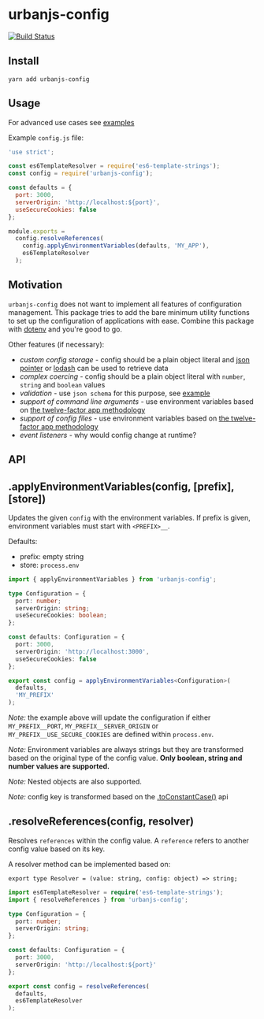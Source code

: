 # urbanjs-config
[![Build Status](https://travis-ci.org/urbanjs/urbanjs-config.svg?branch=master)](https://travis-ci.org/urbanjs/urbanjs-config)

## Install

```
yarn add urbanjs-config
```

## Usage

For advanced use cases see [examples](https://github.com/urbanjs/urbanjs-config/tree/master/examples)

Example `config.js` file:

```javascript
'use strict';

const es6TemplateResolver = require('es6-template-strings');
const config = require('urbanjs-config');

const defaults = {
  port: 3000,
  serverOrigin: 'http://localhost:${port}',
  useSecureCookies: false
};

module.exports =
  config.resolveReferences(
    config.applyEnvironmentVariables(defaults, 'MY_APP'),
    es6TemplateResolver
  );
```

## Motivation

`urbanjs-config` does not want to implement all features of configuration management.
This package tries to add the bare minimum utility functions to set up the configuration of applications with ease.
Combine this package with [dotenv](https://www.npmjs.com/package/dotenv) and you're good to go.

Other features (if necessary):
- *custom config storage* - config should be a plain object literal
and [json pointer](https://www.npmjs.com/package/jsonpointer) or [lodash](https://www.npmjs.com/package/lodash)
can be used to retrieve data
- *complex coercing* - config should be a plain object literal with `number`, `string` and `boolean` values
- *validation* - use `json schema` for this purpose, see [example](https://github.com/urbanjs/urbanjs-config/blob/master/examples/05-validation.ts)
- *support of command line arguments* - use environment variables based on [the twelve-factor app methodology](https://12factor.net/config)
- *support of config files* - use environment variables based on [the twelve-factor app methodology](https://12factor.net/config)
- *event listeners* - why would config change at runtime?

## API

## .applyEnvironmentVariables(config, [prefix], [store])

Updates the given `config` with the environment variables.
If prefix is given, environment variables must start with `<PREFIX>__`.

Defaults:
  - prefix: empty string
  - store: `process.env`

```typescript
import { applyEnvironmentVariables } from 'urbanjs-config';

type Configuration = {
  port: number;
  serverOrigin: string;
  useSecureCookies: boolean;
};

const defaults: Configuration = {
  port: 3000,
  serverOrigin: 'http://localhost:3000',
  useSecureCookies: false
};

export const config = applyEnvironmentVariables<Configuration>(
  defaults,
  'MY_PREFIX'
);
```

*Note:* the example above will update the configuration
        if either `MY_PREFIX__PORT`, `MY_PREFIX__SERVER_ORIGIN` or `MY_PREFIX__USE_SECURE_COOKIES`
        are defined within `process.env`.

*Note:* Environment variables are always strings but
        they are transformed based on the original type of the config value.
        **Only boolean, string and number values are supported.**

*Note:* Nested objects are also supported.

*Note:* config key is transformed based on the [.toConstantCase()](https://github.com/urbanjs/urbanjs-config/blob/master/src/utils.ts#L1) api

## .resolveReferences(config, resolver)

Resolves `references` within the config value. A `reference` refers to another config value based on its key.

A resolver method can be implemented based on:

`export type Resolver = (value: string, config: object) => string;`

```typescript
import es6TemplateResolver = require('es6-template-strings');
import { resolveReferences } from 'urbanjs-config';

type Configuration = {
  port: number;
  serverOrigin: string;
};

const defaults: Configuration = {
  port: 3000,
  serverOrigin: 'http://localhost:${port}'
};

export const config = resolveReferences(
  defaults,
  es6TemplateResolver
);
```

